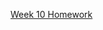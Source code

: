 [Week 10 Homework](https://docs.google.com/document/d/1FeF1LMYC2BcIIownETFbyTGiK3UaDw6rdssmhdFiiac/edit?usp=sharing)
